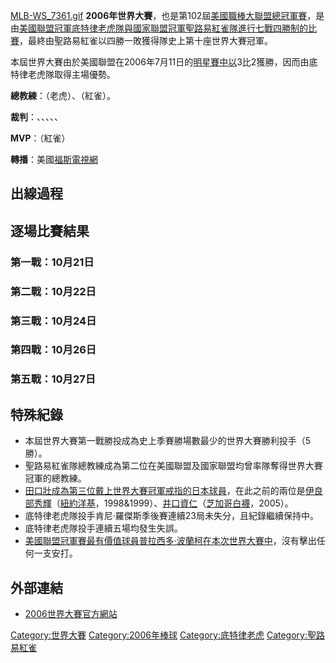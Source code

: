 [MLB-WS_7361.gif](https://zh.wikipedia.org/wiki/File:MLB-WS_7361.gif "fig:MLB-WS_7361.gif")
**2006年世界大賽**，也是第102屆[美國職棒大聯盟總冠軍賽](../Page/美國職棒大聯盟.md "wikilink")，是由[美國聯盟冠軍](../Page/美國聯盟.md "wikilink")[底特律老虎隊與](../Page/底特律老虎.md "wikilink")[國家聯盟冠軍](../Page/國家聯盟.md "wikilink")[聖路易紅雀隊進行](../Page/聖路易紅雀.md "wikilink")[七戰四勝制的比賽](../Page/七戰四勝制.md "wikilink")，最終由聖路易紅雀以四勝一敗獲得隊史上第十座世界大賽冠軍。

本屆世界大賽由於美國聯盟在2006年7月11日的[明星賽中以](../Page/2006年美國職棒大聯盟明星賽.md "wikilink")3比2獲勝，因而由底特律老虎隊取得主場優勢。

**總教練**：（老虎）、（紅雀）。

**裁判**：、、、、、

**MVP**：（紅雀）

**轉播**：美國[福斯電視網](../Page/福斯電視網.md "wikilink")

## 出線過程

## 逐場比賽結果

### 第一戰：10月21日

### 第二戰：10月22日

### 第三戰：10月24日

### 第四戰：10月26日

### 第五戰：10月27日

## 特殊紀錄

  - 本屆世界大賽第一戰勝投成為史上季賽勝場數最少的世界大賽勝利投手（5勝）。
  - 聖路易紅雀隊總教練成為第二位在美國聯盟及國家聯盟均曾率隊奪得世界大賽冠軍的總教練。
  - [田口壯成為第三位戴上世界大賽冠軍戒指的日本球員](../Page/田口壯.md "wikilink")，在此之前的兩位是[伊良部秀輝](../Page/伊良部秀輝.md "wikilink")（[紐約洋基](../Page/紐約洋基.md "wikilink")，1998&1999）、[井口資仁](../Page/井口資仁.md "wikilink")（[芝加哥白襪](../Page/芝加哥白襪.md "wikilink")，2005）。
  - 底特律老虎隊投手肯尼·羅傑斯季後賽連續23局未失分，且紀錄繼續保持中。
  - 底特律老虎隊投手連續五場均發生失誤。
  - [美國聯盟冠軍賽最有價值球員](../Page/2006年美國聯盟冠軍賽.md "wikilink")[普拉西多·波蘭柯在本次世界大賽中](../Page/普拉西多·波蘭柯.md "wikilink")，沒有擊出任何一支安打。

## 外部連結

  - [2006世界大賽官方網站](http://mlb.mlb.com/NASApp/mlb/mlb/ps/y2006/index.jsp)

[Category:世界大賽](https://zh.wikipedia.org/wiki/Category:世界大賽 "wikilink")
[Category:2006年棒球](https://zh.wikipedia.org/wiki/Category:2006年棒球 "wikilink")
[Category:底特律老虎](https://zh.wikipedia.org/wiki/Category:底特律老虎 "wikilink")
[Category:聖路易紅雀](https://zh.wikipedia.org/wiki/Category:聖路易紅雀 "wikilink")